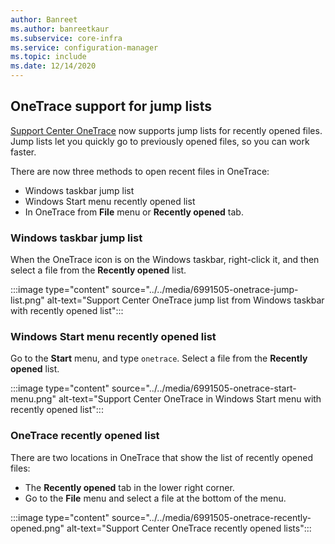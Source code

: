 ```yaml
---
author: Banreet
ms.author: banreetkaur
ms.subservice: core-infra
ms.service: configuration-manager
ms.topic: include
ms.date: 12/14/2020
---
```


## <a name="bkmk_jumplist"></a> OneTrace support for jump lists

<!--6991505-->

[Support Center OneTrace](../../../../support/support-center-onetrace.md) now supports jump lists for recently opened files. Jump lists let you quickly go to previously opened files, so you can work faster.

There are now three methods to open recent files in OneTrace:

- Windows taskbar jump list
- Windows Start menu recently opened list
- In OneTrace from **File** menu or **Recently opened** tab.

### Windows taskbar jump list

When the OneTrace icon is on the Windows taskbar, right-click it, and then select a file from the **Recently opened** list.

:::image type="content" source="../../media/6991505-onetrace-jump-list.png" alt-text="Support Center OneTrace jump list from Windows taskbar with recently opened list":::

### Windows Start menu recently opened list

Go to the **Start** menu, and type `onetrace`. Select a file from the **Recently opened** list.

:::image type="content" source="../../media/6991505-onetrace-start-menu.png" alt-text="Support Center OneTrace in Windows Start menu with recently opened list":::

### OneTrace recently opened list

There are two locations in OneTrace that show the list of recently opened files:

- The **Recently opened** tab in the lower right corner.
- Go to the **File** menu and select a file at the bottom of the menu.

:::image type="content" source="../../media/6991505-onetrace-recently-opened.png" alt-text="Support Center OneTrace recently opened lists":::
